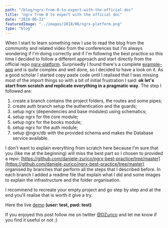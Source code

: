 ```yaml
---
path: "/blog/ngrx-from-0-to-expert-with-the-official-doc"
title: "ngrx from 0 to expert with the official doc"
date: "2018-06-22"
featuredImage: "../images/2018/06/ngrx-platform.png"
type: "blog"
---
```


When I start to learn something new I use to read the blog from the community and related video from the conferences but I'm always wondering if I'm doing correctly and if I'm following the best practice so this time I decided to follow a different approach and start directly from the official repo [ngrx-platform](https://github.com/ngrx/platform). Surprisedly I found there's a complete [example-app](https://github.com/ngrx/platform/tree/master/example-app) and is quite complex and well done, so I decided to have a look on it. As a good scholar I started copy paste code until I realised that I was missing most of the import things so with a bit of initial frustration I said: **ok let's start from scratch and replicate everything in a pragmatic way**. The step I followed are:

1. create a branch contains the project folders, the routes and some pipes;
2. create auth branch setup the authentication and the guards;
3. setup ngrx (dependencies and base modules) using schematics;
4. setup ngrx for the core module;
5. setup ngrx for the books module;
6. setup ngrx for the auth module;
7. setup @ngrx/db with the provided schema and makes the Database service available.

I don't want to explain everything from scratch here because I'm sure that you (like me at the beginning) will miss the best part so I chosen to provided a repo: [https://github.com/daniele-zurico/ngrx-best-practice/tree/master](https://github.com/daniele-zurico/ngrx-best-practice/tree/master) organised by branches that perform all the steps that I described before. In each branch I added a readme file that explain what I did and some images to explain the infrastructure and the folder organisation.

I recommend to recreate your empty project and go step by step and at the end you'll realise that is worth it give a try.

Here the live [demo](https://stackblitz.com/github/daniele-zurico/ngrx-best-practice/tree/ngrx-db) **(user: test, pwd: test)**

If you enjoyed this post follow me on twitter [@DZurico](https://twitter.com/DZurico) and let me know if you find it useful or not ;)
